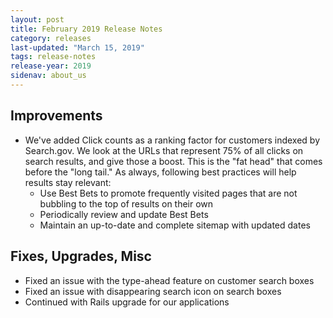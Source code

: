 ```yaml
---
layout: post
title: February 2019 Release Notes
category: releases
last-updated: "March 15, 2019"
tags: release-notes
release-year: 2019
sidenav: about_us
---
```


## Improvements

* We've added Click counts as a ranking factor for customers indexed by Search.gov. We look at the URLs that represent 75% of all clicks on search results, and give those a boost. This is the "fat head" that comes before the "long tail." As always, following best practices will help results stay relevant:
  * Use Best Bets to promote frequently visited pages that are not bubbling to the top of results on their own
  * Periodically review and update Best Bets
  * Maintain an up-to-date and complete sitemap with updated <lastmod> dates

## Fixes, Upgrades, Misc

* Fixed an issue with the type-ahead feature on customer search boxes
* Fixed an issue with disappearing search icon on search boxes
* Continued with Rails upgrade for our applications
